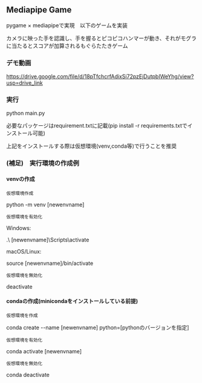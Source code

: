 ## Mediapipe Game
pygame × mediapipeで実現　以下のゲームを実装

カメラに映った手を認識し、手を握るとピコピコハンマーが動き、それがモグラに当たるとスコアが加算されるもぐらたたきゲーム

<!--ゲーム②：カメラに映った手を認識し、出現するノーツの上で手を握るとノーツが消えスコアが加算されるゲーム-->

### デモ動画
https://drive.google.com/file/d/18pTfchcrfAdixSi72pzEjDutpbIWeYhg/view?usp=drive_link

### 実行
python main.py

必要なパッケージはrequirement.txtに記載(pip install -r requirements.txtでインストール可能)

上記をインストールする際は仮想環境(venv,conda等)で行うことを推奨

### (補足)　実行環境の作成例
#### venvの作成
`仮想環境作成`

python -m venv [newenvname]

`仮想環境を有効化`

Windows:

.\ [newenvname]\Scripts\activate

macOS/Linux:

source [newenvname]/bin/activate

`仮想環境を無効化`

deactivate

#### condaの作成(minicondaをインストールしている前提)
`仮想環境を作成`

conda create --name [newenvname] python=[pythonのバージョンを指定]

`仮想環境を有効化`

conda activate [newenvname]

`仮想環境を無効化`

conda deactivate

